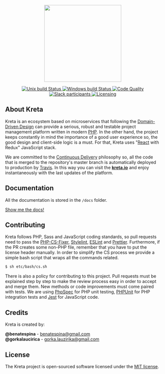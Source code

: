 <p align="center">
    <a href="https://kreta.io" target="_blank">
        <img width="250px" src="https://rawgithub.com/kreta/kreta/master/docs/_svg/logo.svg">
    </a>
</p>

<p align="center">
    <a href="https://travis-ci.org/kreta/Kreta">
        <img src="https://travis-ci.org/kreta/Kreta.svg?branch=master" alt="Unix build Status">
    </a>
    <a href="https://ci.appveyor.com/project/benatespina/kreta">
        <img src="https://ci.appveyor.com/api/projects/status/i12wv7afbg23xkjb/branch/master?svg=true" alt="Windows build Status">
    </a>
    <a href="https://scrutinizer-ci.com/g/kreta/Kreta/?branch=master">
        <img src="https://scrutinizer-ci.com/g/kreta/Kreta/badges/quality-score.png?b=master" alt="Code Quality">
    </a>
    <a href="https://slackin-bcixopxwkb.now.sh">
        <img src="https://slackin-bcixopxwkb.now.sh/badge.svg" alt="Slack participants">
    </a>
    <a href="https://github.com/kreta/kreta/blob/master/LICENSE">
        <img src="https://poser.pugx.org/kreta/kreta/license.svg" alt="Licensing">
    </a>
</p>

## About Kreta
Kreta is an ecosystem based on microservices that following the [Domain-Driven Design][1] can provide a serious,
robust and testable project management platform written in modern [PHP][2]. In the other hand, the project keeps
constantly in mind the importance of a good user experience so, the good design and client-side logic is a must. For
that, Kreta uses "[React][3] with Redux" JavaScript stack.

We are committed to the [Continuous Delivery][10] philosophy so, all the code that is merged to the repository's
master branch is automatically deployed to production by [Travis](https://travis-ci.org/kreta/Kreta).
In this way you can visit the **[kreta.io][11]** and enjoy instantaneously with the last updates of the platform.

## Documentation
All the documentation is stored in the `/docs` folder.

[Show me the docs!](docs/index.md)

## Contributing
Kreta follows PHP, Sass and JavaScript coding standards, so pull requests need to pass the [PHP-CS-Fixer][5],
[Stylelint][6], [ESLint][7] and [Prettier][13]. Furthermore, if the PR creates some non-PHP file, remember that you
have to put the license header manually. In order to simplify the CS process we provide a simple bash script that wraps
all the commands related.
```bash
$ sh etc/bash/cs.sh
```

There is also a policy for contributing to this project. Pull requests must be explained step by step to make the
review process easy in order to accept and merge them. New methods or code improvements must come paired with
tests. We are using [PhpSpec][8] for PHP unit testing, [PHPUnit][12] for PHP integration tests and [Jest][9] for
JavaScript code.

## Credits
Kreta is created by:
>
**@benatespina** - [benatespina@gmail.com](mailto:benatespina@gmail.com)<br>
**@gorkalaucirica** - [gorka.lauzirika@gmail.com](mailto:gorka.lauzirika@gmail.com)

## License
The Kreta project is open-sourced software licensed under the [MIT license](https://raw.githubusercontent.com/kreta/kreta/master/LICENSE).

[1]: https://en.wikipedia.org/wiki/Domain-driven_design
[2]: http://php.net/
[3]: https://facebook.github.io/react/
[4]: http://demo.kreta.io/
[5]: http://cs.sensiolabs.org/
[6]: http://stylelint.io/
[7]: http://eslint.org/
[8]: http://www.phpspec.net/
[9]: https://facebook.github.io/jest/
[10]: https://en.wikipedia.org/wiki/Continuous_delivery
[11]: https://kreta.io/
[12]: https://phpunit.de/
[13]: https://prettier.io/ 
